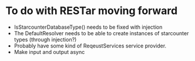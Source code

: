 # To do with RESTar moving forward

- IsStarcounterDatabaseType() needs to be fixed with injection
- The DefaultResolver needs to be able to create instances of starcounter types (through injection?)
- Probably have some kind of ReqeustServices service provider.
- Make input and output async